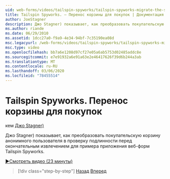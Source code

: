 ```yaml
---
uid: web-forms/videos/tailspin-spyworks/tailspin-spyworks-migrate-the-shopping-cart
title: Tailspin Spyworks. — Перенос корзины для покупок | Документация Майкрософт
author: JoeStagner
description: Джо Stagner) показывает, как преобразовать покупательскую корзину анонимного пользователя в проверку подлинности до окончательного извлечения для примера Spyworks. Tailspin Web F...
ms.author: riande
ms.date: 06/29/2010
ms.assetid: 1dcc27a0-f9a9-4e34-94bf-7c35190ea08d
msc.legacyurl: /web-forms/videos/tailspin-spyworks/tailspin-spyworks-migrate-the-shopping-cart
msc.type: video
ms.openlocfilehash: bb7a6e1208d97cf27e05a6ab5753d02485addc8e
ms.sourcegitcommit: e7e91932a6e91a63e2e46417626f39d6b244a3ab
ms.translationtype: MT
ms.contentlocale: ru-RU
ms.lasthandoff: 03/06/2020
ms.locfileid: "78455514"
---
```

# <a name="tailspin-spyworks---migrate-the-shopping-cart"></a>Tailspin Spyworks. Перенос корзины для покупок

кем [Джо Stagner)](https://github.com/JoeStagner)

Джо Stagner) показывает, как преобразовать покупательскую корзину анонимного пользователя в проверку подлинности перед окончательным извлечением для примера приложения веб-форм Tailspin Spyworks.

[&#9654;Смотреть видео (23 минуты)](https://channel9.msdn.com/Blogs/ASP-NET-Site-Videos/tailspin-spyworks-migrate-the-shopping-cart)

> [!div class="step-by-step"]
> [Назад](tailspin-spyworks-update-the-shopping-cart.md)
> [Вперед](tailspin-spyworks-final-check-out.md)
